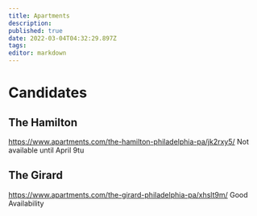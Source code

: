 ```yaml
---
title: Apartments
description: 
published: true
date: 2022-03-04T04:32:29.897Z
tags: 
editor: markdown
---
```


# Candidates	
## The Hamilton
https://www.apartments.com/the-hamilton-philadelphia-pa/jk2rxy5/
Not available until April 9tu

## The Girard
https://www.apartments.com/the-girard-philadelphia-pa/xhslt9m/
Good Availability